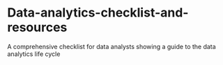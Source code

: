 # Data-analytics-checklist-and-resources
A comprehensive checklist for data analysts showing a guide to the data analytics life cycle
